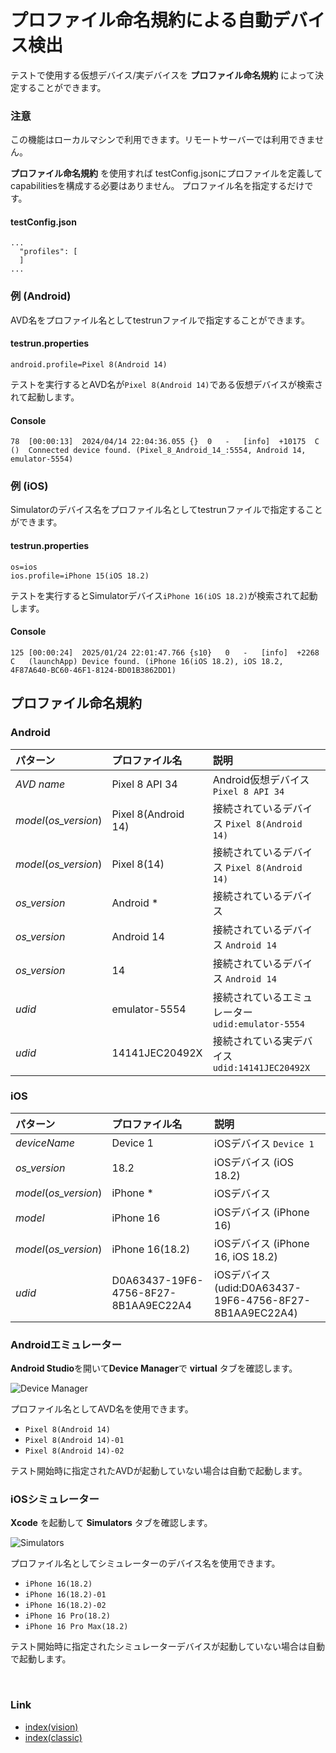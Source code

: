 # プロファイル命名規約による自動デバイス検出

テストで使用する仮想デバイス/実デバイスを **プロファイル命名規約** によって決定することができます。

### 注意

この機能はローカルマシンで利用できます。リモートサーバーでは利用できません。

**プロファイル命名規約** を使用すれば
testConfig.jsonにプロファイルを定義してcapabilitiesを構成する必要はありません。
プロファイル名を指定するだけです。

#### testConfig.json

```
...
  "profiles": [
  ]
...  
```

### 例 (Android)

AVD名をプロファイル名としてtestrunファイルで指定することができます。

#### testrun.properties

```
android.profile=Pixel 8(Android 14)
```

テストを実行するとAVD名が`Pixel 8(Android 14)`である仮想デバイスが検索されて起動します。

#### Console

```
78	[00:00:13]	2024/04/14 22:04:36.055	{}	0	-	[info]	+10175	C	()	Connected device found. (Pixel_8_Android_14_:5554, Android 14, emulator-5554)
```

### 例 (iOS)

Simulatorのデバイス名をプロファイル名としてtestrunファイルで指定することができます。

#### testrun.properties

```
os=ios
ios.profile=iPhone 15(iOS 18.2)
```

テストを実行するとSimulatorデバイス`iPhone 16(iOS 18.2)`が検索されて起動します。

#### Console

```
125	[00:00:24]	2025/01/24 22:01:47.766	{s10}	0	-	[info]	+2268	C	(launchApp)	Device found. (iPhone 16(iOS 18.2), iOS 18.2, 4F87A640-BC60-46F1-8124-BD01B3862DD1)
```

## プロファイル命名規約

### Android

| パターン                  | プロファイル名             | 説明                                  |
|:----------------------|:--------------------|:------------------------------------|
| _AVD name_            | Pixel 8 API 34      | Android仮想デバイス `Pixel 8 API 34`      |
| _model_(_os_version_) | Pixel 8(Android 14) | 接続されているデバイス `Pixel 8(Android 14)`   |
| _model_(_os_version_) | Pixel 8(14)         | 接続されているデバイス `Pixel 8(Android 14)`   |
| _os_version_          | Android *           | 接続されているデバイス                         |
| _os_version_          | Android 14          | 接続されているデバイス `Android 14`            |
| _os_version_          | 14                  | 接続されているデバイス `Android 14`            |
| _udid_                | emulator-5554       | 接続されているエミュレーター `udid:emulator-5554` |
| _udid_                | 14141JEC20492X      | 接続されている実デバイス `udid:14141JEC20492X`  |

### iOS

| パターン                  | プロファイル名                              | 説明                                                  |
|:----------------------|:-------------------------------------|:----------------------------------------------------|
| _deviceName_          | Device 1                             | iOSデバイス `Device 1`                                  |
| _os_version_          | 18.2                                 | iOSデバイス (iOS 18.2)                                  |
| _model_(_os_version_) | iPhone *                             | iOSデバイス                                             |
| _model_               | iPhone 16                            | iOSデバイス (iPhone 16)                                 |
| _model_(_os_version_) | iPhone 16(18.2)                      | iOSデバイス (iPhone 16, iOS 18.2)                       |
| _udid_                | D0A63437-19F6-4756-8F27-8B1AA9EC22A4 | iOSデバイス (udid:D0A63437-19F6-4756-8F27-8B1AA9EC22A4) |

### Androidエミュレーター

**Android Studio**を開いて**Device Manager**で **virtual** タブを確認します。

![Device Manager](../_images/device_manager.png)

プロファイル名としてAVD名を使用できます。

- `Pixel 8(Android 14)`
- `Pixel 8(Android 14)-01`
- `Pixel 8(Android 14)-02`

テスト開始時に指定されたAVDが起動していない場合は自動で起動します。

### iOSシミュレーター

**Xcode** を起動して **Simulators** タブを確認します。

![Simulators](../_images/simulators.png)

プロファイル名としてシミュレーターのデバイス名を使用できます。

- `iPhone 16(18.2)`
- `iPhone 16(18.2)-01`
- `iPhone 16(18.2)-02`
- `iPhone 16 Pro(18.2)`
- `iPhone 16 Pro Max(18.2)`

テスト開始時に指定されたシミュレーターデバイスが起動していない場合は自動で起動します。

<br>

### Link

- [index(vision)](../../index.md)
- [index(classic)](../../classic/index.md)
